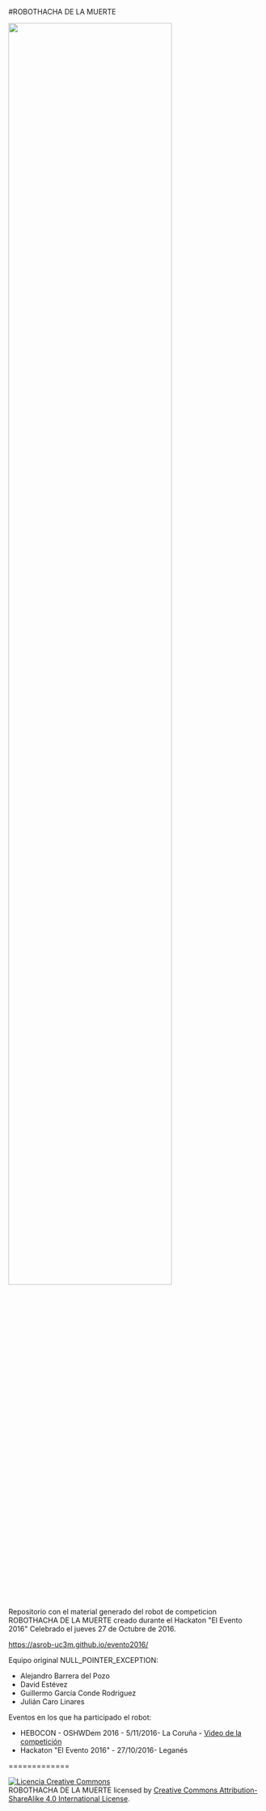 #ROBOTHACHA DE LA MUERTE

<img src="Hackaton-ElEvento-2016/robothachadelamuerte/media/images/robothacha.jpg" width="80%" alt="">

Repositorio con el material generado del robot de competicion ROBOTHACHA DE LA MUERTE creado durante el Hackaton "El Evento 2016" Celebrado el jueves 27 de Octubre de 2016.

<a href="https://asrob-uc3m.github.io/evento2016/">https://asrob-uc3m.github.io/evento2016/</a>

Equipo original NULL_POINTER_EXCEPTION:

* Alejandro Barrera del Pozo
* David Estévez
* Guillermo García Conde Rodriguez
* Julián Caro Linares

Eventos en los que ha participado el robot:

* HEBOCON - OSHWDem 2016 - 5/11/2016- La Coruña - <a href="https://youtu.be/syvnGW0P9tE">Video de la competición</a>
* Hackaton "El Evento 2016" - 27/10/2016- Leganés

=============

<a rel="license" href="http://creativecommons.org/licenses/by-sa/4.0/"><img alt="Licencia Creative Commons" style="border-width:0" src="https://i.creativecommons.org/l/by-sa/4.0/88x31.png" /></a><br /><span xmlns:dct="http://purl.org/dc/terms/" property="dct:title">ROBOTHACHA DE LA MUERTE</span> licensed by <a rel="license" href="http://creativecommons.org/licenses/by-sa/4.0/">Creative Commons Attribution-ShareAlike 4.0 International License</a>.
